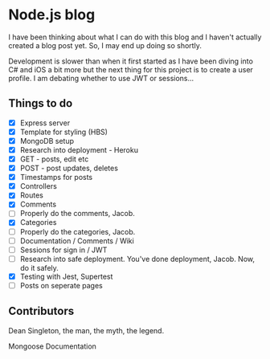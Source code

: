 # Node.js blog

I have been thinking about what I can do with this blog and I haven't actually created a blog post yet. So, I may end up doing so shortly. 

Development is slower than when it first started as I have been diving into C# and iOS a bit more but the next thing for this project is to create a user profile. I am debating whether to use JWT or sessions... 

## Things to do

- [x] Express server
- [x] Template for styling (HBS)
- [x] MongoDB setup
- [x] Research into deployment - Heroku
- [x] GET - posts, edit etc
- [x] POST - post updates, deletes
- [x] Timestamps for posts
- [x] Controllers
- [x] Routes
- [x] Comments
- [ ] Properly do the comments, Jacob.
- [x] Categories
- [ ] Properly do the categories, Jacob.
- [ ] Documentation / Comments / Wiki
- [ ] Sessions for sign in / JWT
- [ ] Research into safe deployment. You've done deployment, Jacob. Now, do it safely.
- [x] Testing with Jest, Supertest
- [ ] Posts on seperate pages

## Contributors

Dean Singleton, the man, the myth, the legend.

Mongoose Documentation
